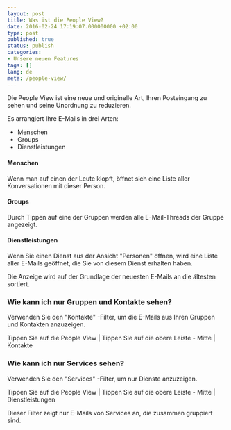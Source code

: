 ```yaml
---
layout: post
title: Was ist die People View?
date: 2016-02-24 17:19:07.000000000 +02:00
type: post
published: true
status: publish
categories:
- Unsere neuen Features
tags: []
lang: de
meta: /people-view/
---
```


Die People View ist eine neue und originelle Art, Ihren Posteingang zu sehen und seine Unordnung zu reduzieren.

Es arrangiert Ihre E-Mails in drei Arten:
* Menschen
* Groups
* Dienstleistungen

#### Menschen
Wenn man auf einen der Leute klopft, öffnet sich eine Liste aller Konversationen mit dieser Person.

#### Groups
Durch Tippen auf eine der Gruppen werden alle E-Mail-Threads der Gruppe angezeigt.

#### Dienstleistungen
Wenn Sie einen Dienst aus der Ansicht "Personen" öffnen, wird eine Liste aller E-Mails geöffnet, die Sie von diesem Dienst erhalten haben.

Die Anzeige wird auf der Grundlage der neuesten E-Mails an die ältesten sortiert.

### Wie kann ich nur Gruppen und Kontakte sehen?
Verwenden Sie den "Kontakte" -Filter, um die E-Mails aus Ihren Gruppen und Kontakten anzuzeigen.

Tippen Sie auf die People View \| Tippen Sie auf die obere Leiste - Mitte \| Kontakte

### Wie kann ich nur Services sehen?
Verwenden Sie den "Services" -Filter, um nur Dienste anzuzeigen.

Tippen Sie auf die People View \| Tippen Sie auf die obere Leiste - Mitte \| Dienstleistungen

Dieser Filter zeigt nur E-Mails von Services an, die zusammen gruppiert sind.
